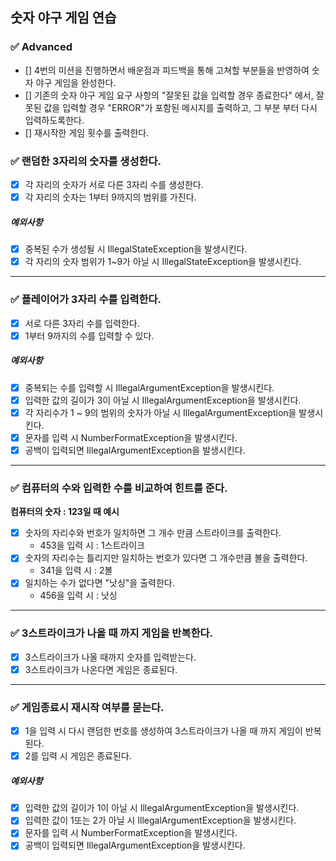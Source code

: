 ## 숫자 야구 게임 연습

### ✅ Advanced
- [] 4번의 미션을 진행하면서 배운점과 피드백을 통해 고쳐할 부분들을 반영하여 숫자 야구 게임을 완성한다.
- [] 기존의 숫자 야구 게임 요구 사항의 "잘못된 값을 입력할 경우 종료한다" 에서, 잘못된 값을 입력할 경우 "ERROR"가 포함된 메시지를 출력하고, 그 부분 부터 다시 입력하도록한다.
- [] 재시작한 게임 횟수를 출력한다.

### ✅ 랜덤한 3자리의 숫자를 생성한다.
- [x] 각 자리의 숫자가 서로 다른 3자리 수를 생성한다. 
- [x] 각 자리의 숫자는 1부터 9까지의 범위를 가진다.

##### 예외사항
- [x] 중복된 수가 생성될 시 IllegalStateException을 발생시킨다.
- [x] 각 자리의 숫자 범위가 1~9가 아닐 시 IllegalStateException을 발생시킨다.

---
### ✅ 플레이어가 3자리 수를 입력한다.
- [x] 서로 다른 3자리 수를 입력한다.
- [x] 1부터 9까지의 수를 입력할 수 있다.

##### 예외사항
- [x] 중복되는 수를 입력할 시 IllegalArgumentException을 발생시킨다.
- [x] 입력한 값의 길이가 3이 아닐 시 IllegalArgumentException을 발생시킨다.
- [x] 각 자리수가 1 ~ 9의 범위의 숫자가 아닐 시 IllegalArgumentException을 발생시킨다.
- [x] 문자를 입력 시 NumberFormatException을 발생시킨다.
- [x] 공백이 입력되면 IllegalArgumentException을 발생시킨다.

---
### ✅ 컴퓨터의 수와 입력한 수를 비교하여 힌트를 준다.
**컴퓨터의 숫자 : 123일 때 예시**
- [x] 숫자의 자리수와 번호가 일치하면 그 개수 만큼 스트라이크를 출력한다.
  - 453을 입력 시 : 1스트라이크
- [x] 숫자의 자리수는 틀리지만 일치하는 번호가 있다면 그 개수만큼 볼을 출력한다.
  - 341을 입력 시 : 2볼
- [x] 일치하는 수가 없다면 "낫싱"을 출력한다.
  - 456을 입력 시 : 낫싱

---
### ✅ 3스트라이크가 나올 때 까지 게임을 반복한다.
- [x] 3스트라이크가 나올 때까지 숫자를 입력받는다.
- [x] 3스트라이크가 나온다면 게임은 종료된다. 

---
### ✅ 게임종료시 재시작 여부를 묻는다.
- [x] 1을 입력 시 다시 랜덤한 번호를 생성하여 3스트라이크가 나올 때 까지 게임이 반복된다.
- [x] 2를 입력 시 게임은 종료된다.

##### 예외사항
- [x] 입력한 값의 길이가 1이 아닐 시 IllegalArgumentException을 발생시킨다.
- [x] 입력한 값이 1또는 2가 아닐 시 IllegalArgumentException을 발생시킨다.
- [x] 문자를 입력 시 NumberFormatException을 발생시킨다.
- [x] 공백이 입력되면 IllegalArgumentException을 발생시킨다.